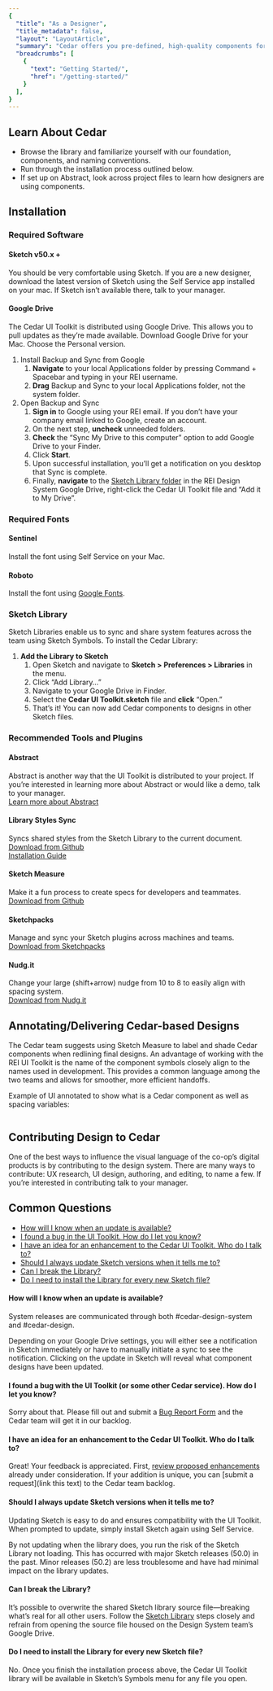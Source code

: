 ```yaml
---
{
  "title": "As a Designer",
  "title_metadata": false,
  "layout": "LayoutArticle",
  "summary": "Cedar offers you pre-defined, high-quality components for use in your designs using a shared Sketch Library aligned with component code available for engineers.",
  "breadcrumbs": [
    {
      "text": "Getting Started/",
      "href": "/getting-started/"
    }
  ],
}
---
```


<cdr-doc-table-of-contents-shell>

## Learn About Cedar

- Browse the library and familiarize yourself with our foundation, components, and naming conventions.
- Run through the installation process outlined below.
- If set up on Abstract, look across project files to learn how designers are using components.

## Installation

### Required Software

#### Sketch v50.x +

You should be very comfortable using Sketch. If you are a new designer, download the latest version of Sketch using the Self Service app installed on your mac. If Sketch isn’t available there, talk to your manager.

#### Google Drive

The Cedar UI Toolkit is distributed using Google Drive. This allows you to pull updates as they’re made available. Download Google Drive for your Mac. Choose the Personal version.

<ol>
  <li>
    Install Backup and Sync from Google
    <ol>
      <li>
        <strong>Navigate</strong> to your local Applications folder by pressing Command + Spacebar and typing in your REI username.
        <cdr-img src="/getting-started-for-designers/image9.png" alt=""/>
      </li>
      <li>
        <strong>Drag</strong> Backup and Sync to your local Applications folder, not the system folder.
        <cdr-img src="/getting-started-for-designers/image7.png" alt=""/>
      </li>
    </ol>
  </li>
  <li>
    Open Backup and Sync
    <ol>
      <li>
        <strong>Sign in</strong> to Google using your REI email. If you don’t have your company email linked to Google, create an account.
      </li>
      <li>
        On the next step, <strong>uncheck</strong> unneeded folders.
        <cdr-img src="/getting-started-for-designers/image2.png" alt=""/>
      </li>
      <li>
        <strong>Check</strong> the “Sync My Drive to this computer” option to add Google Drive to your Finder.
        <cdr-img src="/getting-started-for-designers/image6.png" alt=""/>
      </li>
      <li>
        Click <strong>Start</strong>.
      </li>
      <li>
        Upon successful installation, you’ll get a notification on you desktop that Sync is complete.
      </li>
      <li>
        Finally, <strong>navigate</strong> to the <a href="https://drive.google.com/drive/folders/0B7H-SygEBEpfQmloX1o5TThNRmc" target="_blank">Sketch Library folder</a> in the REI Design System Google Drive, right-click the Cedar UI Toolkit file and “Add it to My Drive”.
        <img src="/getting-started-for-designers/image5.png" alt=""/>
      </li>
    </ol>
  </li>
</ol>

### Required Fonts

#### Sentinel

Install the font using Self Service on your Mac.

#### Roboto

Install the font using [Google Fonts](https://fonts.google.com/specimen/Roboto).

### Sketch Library

Sketch Libraries enable us to sync and share system features across the team using Sketch Symbols. To install the Cedar Library:

<ol>
  <li>
    <strong>Add the Library to Sketch</strong>
    <ol>
      <li>
        Open Sketch and navigate to <strong>Sketch > Preferences > Libraries</strong> in the menu.
        <img src="/getting-started-for-designers/image1.png" alt=""/>
      </li>
      <li>
        Click “Add Library&hellip;”
      </li>
      <li>
        Navigate to your Google Drive in Finder.
      </li>
      <li>
        Select the <strong>Cedar UI Toolkit.sketch</strong> file and <strong>click</strong> “Open.”
        <img src="/getting-started-for-designers/image4.png" alt=""/>
      </li>
      <li>
        That’s it! You can now add Cedar components to designs in other Sketch files.
        <img src="/getting-started-for-designers/image8.png" alt=""/>
      </li>
    </ol>
  </li>
</ol>

### Recommended Tools and Plugins

#### Abstract 

Abstract is another way that the UI Toolkit is distributed to your project. If you’re interested in learning more about Abstract or would like a demo, talk to your manager.<br/>
[Learn more about Abstract](https://www.goabstract.com/)

#### Library Styles Sync

Syncs shared styles from the Sketch Library to the current document.<br/>
[Download from Github](https://github.com/zeroheight/library-styles-sync)<br/>
[Installation Guide](https://docs.google.com/document/d/1XeQxc5u5Sv_VMZwpfAWUqjUWvUKS5KhM5swPGbngXOM/edit)

#### Sketch Measure

Make it a fun process to create specs for developers and teammates.<br/>
[Download from Github](https://github.com/utom/sketch-measure)

#### Sketchpacks

Manage and sync your Sketch plugins across machines and teams.<br/>
[Download from Sketchpacks](https://sketchpacks.com/)

#### Nudg.it

Change your large (shift+arrow) nudge from 10 to 8 to easily align with spacing system.<br/>
[Download from Nudg.it](http://nudg.it/)

## Annotating/Delivering Cedar-based Designs

The Cedar team suggests using Sketch Measure to label and shade Cedar components when redlining final designs. An advantage of working with the REI UI Toolkit is the name of the component symbols closely align to the names used in development. This provides a common language among the two teams and allows for smoother, more efficient handoffs.

Example of UI annotated to show what is a Cedar component as well as spacing variables:

<img src="/getting-started-for-designers/image10.png" alt=""/>

## Contributing Design to Cedar

One of the best ways to influence the visual language of the co-op’s digital products is by contributing to the design system. There are many ways to contribute: UX research, UI design, authoring, and editing, to name a few. If you’re interested in contributing talk to your manager.

## Common Questions

- [How will I know when an update is available?](#how-will-i-know-when-an-update-is-available)
- [I found a bug in the UI Toolkit. How do I let you know?](#i-found-a-bug-with-the-ui-toolkit-or-some-other-cedar-service-how-do-i-let-you-know)
- [I have an idea for an enhancement to the Cedar UI Toolkit. Who do I talk to?](#i-have-an-idea-for-an-enhancement-to-the-cedar-ui-toolkit-who-do-i-talk-to)
- [Should I always update Sketch versions when it tells me to?](#should-i-always-update-sketch-versions-when-it-tells-me-to)
- [Can I break the Library?](#can-i-break-the-library)
- [Do I need to install the Library for every new Sketch file?](#do-i-need-to-install-the-library-for-every-new-sketch-file)

#### How will I know when an update is available?

System releases are communicated through both #cedar-design-system and #cedar-design.

Depending on your Google Drive settings, you will either see a notification in Sketch immediately or have to manually initiate a sync to see the notification. Clicking on the update in Sketch will reveal what component designs have been updated.
<img src="/getting-started-for-designers/image3.png" alt=""/>

#### I found a bug with the UI Toolkit (or some other Cedar service). How do I let you know?

Sorry about that. Please fill out and submit a [Bug Report Form](https://airtable.com/shr3wSPCYQbycVx7i) and the Cedar team will get it in our backlog.

#### I have an idea for an enhancement to the Cedar UI Toolkit. Who do I talk to?

Great! Your feedback is appreciated. First, [review proposed enhancements]() already under consideration. If your addition is unique, you can [submit a request](link this text) to the Cedar team backlog.

#### Should I always update Sketch versions when it tells me to?

Updating Sketch is easy to do and ensures compatibility with the UI Toolkit. When prompted to update, simply install Sketch again using Self Service.

By not updating when the library does, you run the risk of the Sketch Library not loading. This has occurred with major Sketch releases (50.0) in the past. Minor releases (50.2) are less troublesome and have had minimal impact on the library updates.

#### Can I break the Library?

It’s possible to overwrite the shared Sketch library source file—breaking what’s real for all other users. Follow the [Sketch Library](#sketch-library) steps closely and refrain from opening the source file housed on the Design System team’s Google Drive.

#### Do I need to install the Library for every new Sketch file?

No. Once you finish the installation process above, the Cedar UI Toolkit library will be available in Sketch’s Symbols menu for any file you open.

</cdr-doc-table-of-contents-shell>

